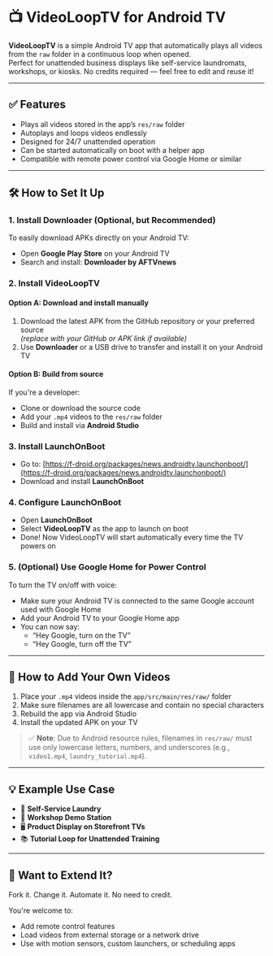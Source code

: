 # 📺 VideoLoopTV for Android TV

**VideoLoopTV** is a simple Android TV app that automatically plays all videos from the `raw` folder in a continuous loop when opened.  
Perfect for unattended business displays like self-service laundromats, workshops, or kiosks. No credits required — feel free to edit and reuse it!

---

## ✅ Features

- Plays all videos stored in the app’s `res/raw` folder
- Autoplays and loops videos endlessly
- Designed for 24/7 unattended operation
- Can be started automatically on boot with a helper app
- Compatible with remote power control via Google Home or similar

---

## 🛠️ How to Set It Up

### 1. **Install Downloader (Optional, but Recommended)**

To easily download APKs directly on your Android TV:

- Open **Google Play Store** on your Android TV
- Search and install: **Downloader by AFTVnews**

### 2. **Install VideoLoopTV**

#### Option A: Download and install manually
1. Download the latest APK from the GitHub repository or your preferred source  
   _(replace with your GitHub or APK link if available)_
2. Use **Downloader** or a USB drive to transfer and install it on your Android TV

#### Option B: Build from source
If you're a developer:
- Clone or download the source code
- Add your `.mp4` videos to the `res/raw` folder
- Build and install via **Android Studio**

### 3. **Install LaunchOnBoot**

- Go to: [https://f-droid.org/packages/news.androidtv.launchonboot/](https://f-droid.org/packages/news.androidtv.launchonboot/)
- Download and install **LaunchOnBoot**

### 4. **Configure LaunchOnBoot**

- Open **LaunchOnBoot**
- Select **VideoLoopTV** as the app to launch on boot
- Done! Now VideoLoopTV will start automatically every time the TV powers on

### 5. **(Optional) Use Google Home for Power Control**

To turn the TV on/off with voice:

- Make sure your Android TV is connected to the same Google account used with Google Home
- Add your Android TV to your Google Home app
- You can now say:
  - “Hey Google, turn on the TV”
  - “Hey Google, turn off the TV”

---

## 📂 How to Add Your Own Videos

1. Place your `.mp4` videos inside the `app/src/main/res/raw/` folder
2. Make sure filenames are all lowercase and contain no special characters
3. Rebuild the app via Android Studio
4. Install the updated APK on your TV

> ✅ **Note**: Due to Android resource rules, filenames in `res/raw/` must use only lowercase letters, numbers, and underscores (e.g., `video1.mp4`, `laundry_tutorial.mp4`).

---

## 💡 Example Use Case

- 👕 **Self-Service Laundry**
- 🧰 **Workshop Demo Station**
- 🖥️ **Product Display on Storefront TVs**
- 📚 **Tutorial Loop for Unattended Training**

---

## 🚀 Want to Extend It?

Fork it. Change it. Automate it. No need to credit.

You're welcome to:
- Add remote control features
- Load videos from external storage or a network drive
- Use with motion sensors, custom launchers, or scheduling apps
